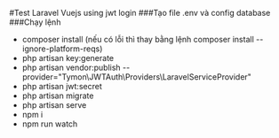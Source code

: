 #Test Laravel Vuejs using jwt login
###Tạo file .env và config database
###Chạy lệnh 
- composer install (nếu có lỗi thì thay bằng lệnh composer install --ignore-platform-reqs)
- php artisan key:generate
- php artisan vendor:publish --provider="Tymon\JWTAuth\Providers\LaravelServiceProvider"
- php artisan jwt:secret
- php artisan migrate
- php artisan serve
- npm i
- npm run watch





